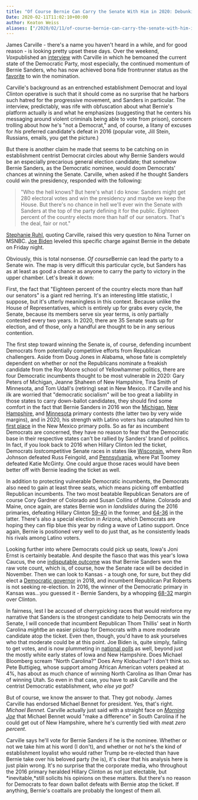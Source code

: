```yaml
---
title: "Of Course Bernie Can Carry the Senate With Him in 2020: Debunking the Latest Centrist Scare Tactic."
Date: 2020-02-11T11:02:10+00:00
author: Keaton Weiss
aliases: ["/2020/02/11/of-course-bernie-can-carry-the-senate-with-him-in-2020-debunking-the-latest-centrist-scare-tactic"]
---
```


James Carville - there's a name you haven't heard in a while, and for good reason - is looking pretty upset these days. Over the weekend, *Vox*published an [interview](https://www.vox.com/policy-and-politics/2020/2/7/21123518/trump-2020-election-democratic-party-james-carville) with Carville in which he bemoaned the current state of the Democratic Party, most especially, the continued momentum of Bernie Sanders, who has now achieved bona fide frontrunner status as the [favorite](https://www.realclearpolitics.com/elections/betting_odds/democratic_2020_nomination/) to win the nomination.

Carville's background as an entrenched establishment Democrat and loyal Clinton operative is such that it should come as no surprise that he harbors such hatred for the progressive movement, and Sanders in particular. The interview, predictably, was rife with obfuscation about what Bernie's platform actually is and what he emphasizes (suggesting that he centers his messaging around violent criminals being able to vote from prison), concern trolling about how he's "not a Democrat," and, of course, a litany of excuses for *his* preferred candidate's defeat in 2016 (popular vote, Jill Stein, Russians, emails, you get the picture.)

But there is another claim he made that seems to be catching on in establishment centrist Democrat circles about why Bernie Sanders would be an especially precarious general election candidate; that somehow Bernie Sanders, as the Democratic nominee, would doom Democrats' chances at winning the Senate. Carville, when asked if he thought Sanders could win the presidency, responded with the following:

> "Who the hell knows? But here's what I do know: Sanders might get 280 electoral votes and win the presidency and maybe we keep the House. But there's no chance in hell we'll ever win the Senate with Sanders at the top of the party defining it for the public. Eighteen percent of the country elects more than half of our senators. That's the deal, fair or not."

[Stephanie Ruhl](https://www.realclearpolitics.com/video/2020/02/10/sanders_campaign_co-chair_nina_turner_buttigieg_is_cheerleading_for_the_welathiest_people_in_this_country.html), quoting Carville, raised this very question to Nina Turner on MSNBC. [Joe Biden](https://www.cnn.com/2020/02/10/politics/biden-sanders-senate-new-hampshire/index.html) leveled this specific charge against Bernie in the debate on Friday night.

Obviously, this is total nonsense. *Of course*Bernie can lead the party to a Senate win. The map is very difficult this particular cycle, but Sanders has as at least as good a chance as anyone to carry the party to victory in the upper chamber. Let's break it down:

First, the fact that "Eighteen percent of the country elects more than half our senators" is a giant red herring. It's an interesting little statistic, I suppose, but it's utterly meaningless in this context. Because unlike the House of Representatives, which is entirely up for grabs every cycle, the Senate, because its members serve six year terms, is only partially contested every two years. In 2020, there are 35 Senate seats up for election, and of those, only a handful are thought to be in any serious contention.

The first step toward winning the Senate is, of course, defending incumbent Democrats from potentially competitive efforts from Republican challengers. Aside from Doug Jones in Alabama, whose fate is completely dependent on whether or not the Republicans nominate a freakish candidate from the Roy Moore school of Yellowhammer politics, there are four Democratic incumbents thought to be most vulnerable in 2020: Gary Peters of Michigan, Jeanne Shaheen of New Hampshire, Tina Smith of Minnesota, and Tom Udall's (retiring) seat in New Mexico. If Carville and his ilk are worried that "democratic socialism" will be too great a liability in those states to carry down-ballot candidates, they should find some comfort in the fact that Bernie Sanders in 2016 won the [Michigan](https://www.nytimes.com/elections/2016/results/primaries/michigan), [New Hampshire](https://www.nytimes.com/elections/2016/results/primaries/new-hampshire), and [Minnesota](https://www.nytimes.com/elections/2016/results/primaries/minnesota) primary contests (the latter two by very wide margins), and in 2020, his strength with Latino voters has catapulted him to [first place](https://projects.fivethirtyeight.com/polls/president-primary-d/new-mexico/) in the New Mexico primary polls. So as far as incumbent Democrats are concerned, they have no reason to fear that the Democratic base in their respective states can't be rallied by Sanders' brand of politics. In fact, if you look back to 2016 when Hillary Clinton led the ticket, Democrats *lost*competitive Senate races in states like [Wisconsin,](https://www.nytimes.com/elections/2016/results/wisconsin-senate-johnson-feingold) where Ron Johnson defeated Russ Feingold, and [Pennsylvania](https://www.nytimes.com/elections/2016/results/pennsylvania-senate-toomey-mcginty), where Pat Toomey defeated Katie McGinty. One could argue those races would have been better off with Bernie leading the ticket as well.

In addition to protecting vulnerable Democratic incumbents, the Democrats also need to gain at least three seats, which means picking off embattled Republican incumbents. The two most beatable Republican Senators are of course Cory Gardner of Colorado and Susan Collins of Maine. Colorado and Maine, once again, are states Bernie won in *landslides* during the 2016 primaries, defeating Hillary Clinton [59-40](https://www.nytimes.com/elections/2016/results/primaries/colorado) in the former, and [64-36](https://www.nytimes.com/elections/2016/results/primaries/maine) in the latter. There's also a special election in Arizona, which Democrats are hoping they can flip blue this year by riding a wave of Latino support. Once again, Bernie is positioned very well to do just that, as he consistently leads his rivals among Latino voters.

Looking further into where Democrats could pick up seats, Iowa's Joni Ernst is certainly beatable. And despite the fiasco that was this year's Iowa Caucus, the one [indisputable outcome](https://www.businessinsider.com/bernie-won-iowa-popular-vote-buttigieg-electoral-college-2020-2) was that Bernie Sanders won the raw vote count, which is, of course, how the Senate race will be decided in November. Then we can look to Kansas - a tough one, for sure, but they did elect a [Democratic governor](https://www.nytimes.com/2018/11/06/us/laura-kelly-wins-kansas-governors-race.html) in 2018, and incumbent Republican Pat Roberts is not seeking re-election. In 2016, the winner of the Democratic primary in Kansas was...you guessed it - Bernie Sanders, by a whopping [68-32](https://www.nytimes.com/elections/2016/results/primaries/kansas) margin over Clinton.

In fairness, lest I be accused of cherrypicking races that would reinforce my narrative that Sanders is the strongest candidate to help Democrats win the Senate, I will concede that incumbent Republican Thom Thillis' seat in North Carolina *might*be an easier pickup for Democrats with a more moderate candidate atop the ticket. Even then, though, you'd have to ask yourselves who that moderate could be at this point. Joe Biden is, quite simply, failing to get votes, and is now plummeting in [national polls](https://nypost.com/2020/02/10/sanders-jumps-out-to-huge-lead-in-national-poll-as-biden-plummets/) as well, beyond just the mostly white early states of Iowa and New Hampshire. Does Michael Bloomberg scream "North Carolina?" Does Amy Klobuchar? I don't think so. Pete Buttigieg, whose support among African American voters peaked at 4%, has about as much chance of winning North Carolina as Ilhan Omar has of winning Utah. So even in that case, you have to ask Carville and the centrist Democratic establishment, *who else ya got?*

But of course, we know the answer to that. They got nobody. James Carville has endorsed Michael Bennet for president. Yes, that's right. *Michael Bennet.* Carville actually just said with a straight face on *[Morning Joe](https://www.youtube.com/watch?v=3pJPg7Y8PAw)* that Michael Bennet would "make a difference" in South Carolina if he could get out of New Hampshire, where he's currently tied with *me*at *zero percent*.

Carville says he'll vote for Bernie Sanders if he is the nominee. Whether or not we take him at his word (I don't), and whether or not he's the kind of establishment loyalist who would rather Trump be re-elected than have Bernie take over his beloved party (he is), it's clear that his analysis here is just plain wrong. It's no surprise that the corporate media, who throughout the 2016 primary heralded Hillary Clinton as not just electable, but *inevitable,*still solicits his opinions on these matters. But there's no reason for Democrats to fear down ballot defeats with Bernie atop the ticket. If anything, Bernie's coattails are probably the longest of them all.
